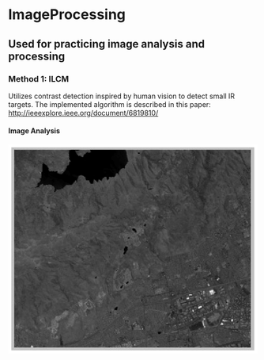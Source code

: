 # ImageProcessing

## Used for practicing image analysis and processing

### Method 1: ILCM
Utilizes contrast detection inspired by human vision to detect small IR targets.
The implemented algorithm is described in this paper: http://ieeexplore.ieee.org/document/6819810/

#### Image Analysis
![alt text](https://github.com/wolffam/imageProcessing/blob/master/ILCM/scaled_image.png "Scaled buildings")

